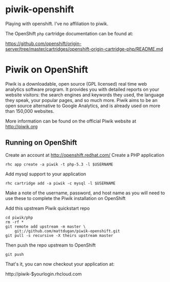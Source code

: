 piwik-openshift
===============

Playing with openshift.  I've no affiliation to piwik.

The OpenShift `php` cartridge documentation can be found at:

https://github.com/openshift/origin-server/tree/master/cartridges/openshift-origin-cartridge-php/README.md


Piwik on OpenShift
==================

Piwik is a downloadable, open source (GPL licensed) real time web analytics
software program. It provides you with detailed reports on your website visitors:
the search engines and keywords they used, the language they speak, your popular
pages, and so much more.
Piwik aims to be an open source alternative to Google Analytics, and is already
used on more than 150,000 websites.

More information can be found on the official Piwik website at http://piwik.org

Running on OpenShift
--------------------
Create an account at http://openshift.redhat.com/
Create a PHP application

    rhc app create -a piwik -t php-5.3 -l $USERNAME

Add mysql support to your application

    rhc cartridge add -a piwik -c mysql -l $USERNAME

Make a note of the username, password, and host name as you will need to use
these to complete the Piwik installation on OpenShift

Add this upstream Piwik quickstart repo

    cd piwik/php
    rm -rf *
    git remote add upstream -m master \
        git://github.com/mattdugan/piwik-openshift.git
    git pull -s recursive -X theirs upstream master

Then push the repo upstream to OpenShift

    git push

That's it, you can now checkout your application at:

http://piwik-$yourlogin.rhcloud.com

